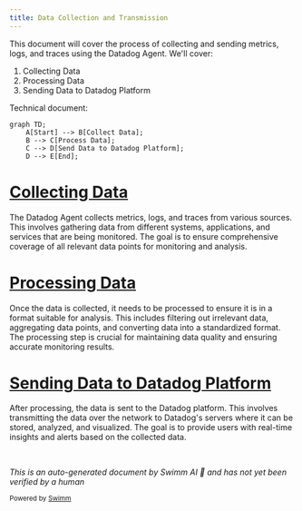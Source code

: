 ```yaml
---
title: Data Collection and Transmission
---
```

This document will cover the process of collecting and sending metrics, logs, and traces using the Datadog Agent. We'll cover:

1. Collecting Data
2. Processing Data
3. Sending Data to Datadog Platform

Technical document: <SwmLink doc-title="" repo-id="Z2l0aHViJTNBJTNBZGF0YWRvZy1hZ2VudCUzQSUzQVN3aW1tLURlbW8=" path="/.swm/.6k1zellh.sw.md"></SwmLink>

```mermaid
graph TD;
    A[Start] --> B[Collect Data];
    B --> C[Process Data];
    C --> D[Send Data to Datadog Platform];
    D --> E[End];
```

# [Collecting Data](https://app.swimm.io/repos/Z2l0aHViJTNBJTNBZGF0YWRvZy1hZ2VudCUzQSUzQVN3aW1tLURlbW8=/docs/6k1zellh#collecting-data)

The Datadog Agent collects metrics, logs, and traces from various sources. This involves gathering data from different systems, applications, and services that are being monitored. The goal is to ensure comprehensive coverage of all relevant data points for monitoring and analysis.

# [Processing Data](https://app.swimm.io/repos/Z2l0aHViJTNBJTNBZGF0YWRvZy1hZ2VudCUzQSUzQVN3aW1tLURlbW8=/docs/6k1zellh#processing-data)

Once the data is collected, it needs to be processed to ensure it is in a format suitable for analysis. This includes filtering out irrelevant data, aggregating data points, and converting data into a standardized format. The processing step is crucial for maintaining data quality and ensuring accurate monitoring results.

# [Sending Data to Datadog Platform](https://app.swimm.io/repos/Z2l0aHViJTNBJTNBZGF0YWRvZy1hZ2VudCUzQSUzQVN3aW1tLURlbW8=/docs/6k1zellh#sending-data-to-datadog-platform)

After processing, the data is sent to the Datadog platform. This involves transmitting the data over the network to Datadog's servers where it can be stored, analyzed, and visualized. The goal is to provide users with real-time insights and alerts based on the collected data.

&nbsp;

*This is an auto-generated document by Swimm AI 🌊 and has not yet been verified by a human*

<SwmMeta version="3.0.0" repo-id="Z2l0aHViJTNBJTNBZGF0YWRvZy1hZ2VudCUzQSUzQVN3aW1tLURlbW8=" repo-name="datadog-agent"><sup>Powered by [Swimm](/)</sup></SwmMeta>
